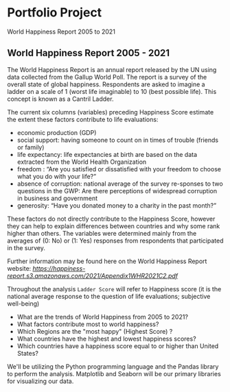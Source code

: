 # Portfolio Project
World Happiness Report 2005 to 2021

## World Happiness Report 2005 - 2021

The World Happiness Report is an annual report released by the UN using data collected from the Gallup World Poll. The report is a survey of the overall state of global happiness. Respondents are asked to imagine a ladder on a scale of 1 (worst life imaginable) to 10 (best possible life). This concept is known as a Cantril Ladder.

The current six columns (variables) preceding Happiness Score estimate the extent these factors contribute to life evaluations:

* economic production (GDP)
* social support: having someone to count on in times of trouble (friends or family)
* life expectancy: life expectancies at birth are based on the data extracted from the World Health Organization
* freedom : “Are you satisfied or dissatisfied with your freedom to choose what you do with your life?”
* absence of corruption: national average of the survey re-sponses to two questions in the GWP: Are there perceptions of widespread corruption in business and government
* generosity: “Have you donated money to a charity in the past month?”


These factors do not directly contribute to the Happiness Score, however they can help to explain differences between countries and why some rank higher than others. The variables were determined mainly from the averages of (0: No) or (1: Yes) responses from respondents that participated in the survey.

Further information may be found here on the World Happiness Report website:
*https://happiness-report.s3.amazonaws.com/2021/Appendix1WHR2021C2.pdf*

Throughout the analysis `Ladder Score` will refer to Happiness score (it is the national average response to the question of life evaluations; subjective well-being)
* What are the trends of World Happiness from 2005 to 2021?
* What factors contribute most to world happiness?
* Which Regions are the "most happy" (Highest Score) ?
* What countries have the highest and lowest happiness scores?
* Which countries have a happiness score equal to or higher than United States?

We'll be utilizing the Python programming language and the Pandas library to perform the analysis. Matplotlib and Seaborn will be our primary libraries for visualizing our data.
